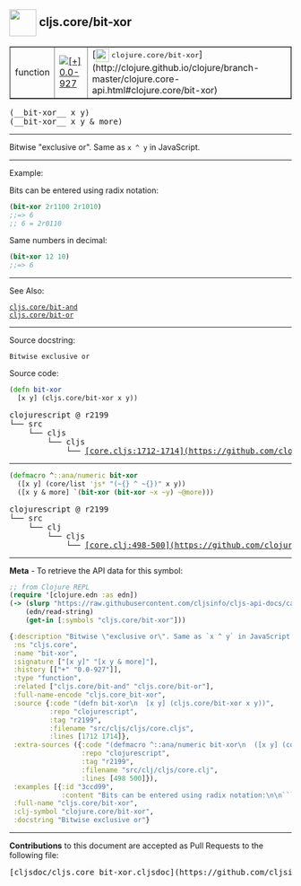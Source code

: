 ## <img width="48px" valign="middle" src="http://i.imgur.com/Hi20huC.png"> cljs.core/bit-xor

 <table border="1">
<tr>

<td>function</td>
<td><a href="https://github.com/cljsinfo/cljs-api-docs/tree/0.0-927"><img valign="middle" alt="[+] 0.0-927" src="https://img.shields.io/badge/+-0.0--927-lightgrey.svg"></a> </td>
<td>
[<img height="24px" valign="middle" src="http://i.imgur.com/1GjPKvB.png"> <samp>clojure.core/bit-xor</samp>](http://clojure.github.io/clojure/branch-master/clojure.core-api.html#clojure.core/bit-xor)
</td>
</tr>
</table>

 <samp>
(__bit-xor__ x y)<br>
</samp>
 <samp>
(__bit-xor__ x y & more)<br>
</samp>

---

Bitwise "exclusive or". Same as `x ^ y` in JavaScript.

---

Example:

Bits can be entered using radix notation:

```clj
(bit-xor 2r1100 2r1010)
;;=> 6
;; 6 = 2r0110
```

Same numbers in decimal:

```clj
(bit-xor 12 10)
;;=> 6
```

---

See Also:

[`cljs.core/bit-and`](cljs.core_bit-and.md)<br>
[`cljs.core/bit-or`](cljs.core_bit-or.md)<br>

---

Source docstring:

```
Bitwise exclusive or
```

Source code:

```clj
(defn bit-xor
  [x y] (cljs.core/bit-xor x y))
```

 <pre>
clojurescript @ r2199
└── src
    └── cljs
        └── cljs
            └── <ins>[core.cljs:1712-1714](https://github.com/clojure/clojurescript/blob/r2199/src/cljs/cljs/core.cljs#L1712-L1714)</ins>
</pre>


---

```clj
(defmacro ^::ana/numeric bit-xor
  ([x y] (core/list 'js* "(~{} ^ ~{})" x y))
  ([x y & more] `(bit-xor (bit-xor ~x ~y) ~@more)))
```

 <pre>
clojurescript @ r2199
└── src
    └── clj
        └── cljs
            └── <ins>[core.clj:498-500](https://github.com/clojure/clojurescript/blob/r2199/src/clj/cljs/core.clj#L498-L500)</ins>
</pre>

---

__Meta__ - To retrieve the API data for this symbol:

```clj
;; from Clojure REPL
(require '[clojure.edn :as edn])
(-> (slurp "https://raw.githubusercontent.com/cljsinfo/cljs-api-docs/catalog/cljs-api.edn")
    (edn/read-string)
    (get-in [:symbols "cljs.core/bit-xor"]))
```

```clj
{:description "Bitwise \"exclusive or\". Same as `x ^ y` in JavaScript.",
 :ns "cljs.core",
 :name "bit-xor",
 :signature ["[x y]" "[x y & more]"],
 :history [["+" "0.0-927"]],
 :type "function",
 :related ["cljs.core/bit-and" "cljs.core/bit-or"],
 :full-name-encode "cljs.core_bit-xor",
 :source {:code "(defn bit-xor\n  [x y] (cljs.core/bit-xor x y))",
          :repo "clojurescript",
          :tag "r2199",
          :filename "src/cljs/cljs/core.cljs",
          :lines [1712 1714]},
 :extra-sources ({:code "(defmacro ^::ana/numeric bit-xor\n  ([x y] (core/list 'js* \"(~{} ^ ~{})\" x y))\n  ([x y & more] `(bit-xor (bit-xor ~x ~y) ~@more)))",
                  :repo "clojurescript",
                  :tag "r2199",
                  :filename "src/clj/cljs/core.clj",
                  :lines [498 500]}),
 :examples [{:id "3ccd99",
             :content "Bits can be entered using radix notation:\n\n```clj\n(bit-xor 2r1100 2r1010)\n;;=> 6\n;; 6 = 2r0110\n```\n\nSame numbers in decimal:\n\n```clj\n(bit-xor 12 10)\n;;=> 6\n```"}],
 :full-name "cljs.core/bit-xor",
 :clj-symbol "clojure.core/bit-xor",
 :docstring "Bitwise exclusive or"}

```

---

__Contributions__ to this document are accepted as Pull Requests to the following file:

 <pre>
[cljsdoc/cljs.core_bit-xor.cljsdoc](https://github.com/cljsinfo/cljs-api-docs/blob/master/cljsdoc/cljs.core_bit-xor.cljsdoc)
</pre>

